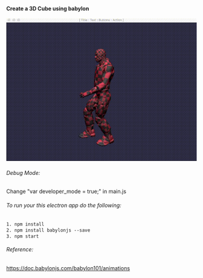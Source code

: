 #### Create a 3D Cube using babylon

![alt text](animation.gif)

###### Debug Mode:

Change "var developer_mode = true;" in main.js

###### To run your this electron app do the following:

	1. npm install
	2. npm install babylonjs --save
	3. npm start

###### Reference:

https://doc.babylonjs.com/babylon101/animations
